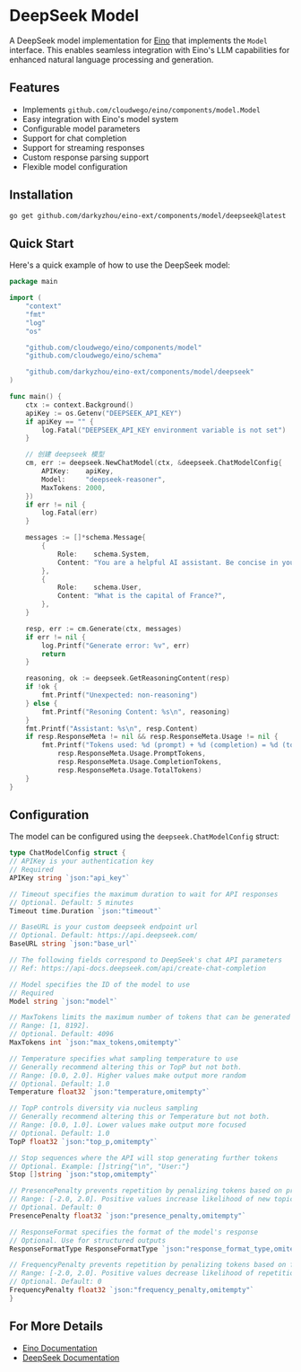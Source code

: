 # DeepSeek Model

A DeepSeek model implementation for [Eino](https://github.com/cloudwego/eino) that implements the `Model` interface. This enables seamless integration with Eino's LLM capabilities for enhanced natural language processing and generation.

## Features

- Implements `github.com/cloudwego/eino/components/model.Model`
- Easy integration with Eino's model system
- Configurable model parameters
- Support for chat completion
- Support for streaming responses
- Custom response parsing support
- Flexible model configuration

## Installation

```bash
go get github.com/darkyzhou/eino-ext/components/model/deepseek@latest
```

## Quick Start

Here's a quick example of how to use the DeepSeek model:

```go
package main

import (
	"context"
	"fmt"
	"log"
	"os"

	"github.com/cloudwego/eino/components/model"
	"github.com/cloudwego/eino/schema"

	"github.com/darkyzhou/eino-ext/components/model/deepseek"
)

func main() {
	ctx := context.Background()
	apiKey := os.Getenv("DEEPSEEK_API_KEY")
	if apiKey == "" {
		log.Fatal("DEEPSEEK_API_KEY environment variable is not set")
	}

	// 创建 deepseek 模型
	cm, err := deepseek.NewChatModel(ctx, &deepseek.ChatModelConfig{
		APIKey:    apiKey,
		Model:     "deepseek-reasoner",
		MaxTokens: 2000,
	})
	if err != nil {
		log.Fatal(err)
	}

	messages := []*schema.Message{
		{
			Role:    schema.System,
			Content: "You are a helpful AI assistant. Be concise in your responses.",
		},
		{
			Role:    schema.User,
			Content: "What is the capital of France?",
		},
	}

	resp, err := cm.Generate(ctx, messages)
	if err != nil {
		log.Printf("Generate error: %v", err)
		return
	}

	reasoning, ok := deepseek.GetReasoningContent(resp)
	if !ok {
		fmt.Printf("Unexpected: non-reasoning")
	} else {
		fmt.Printf("Resoning Content: %s\n", reasoning)
	}
	fmt.Printf("Assistant: %s\n", resp.Content)
	if resp.ResponseMeta != nil && resp.ResponseMeta.Usage != nil {
		fmt.Printf("Tokens used: %d (prompt) + %d (completion) = %d (total)\n",
			resp.ResponseMeta.Usage.PromptTokens,
			resp.ResponseMeta.Usage.CompletionTokens,
			resp.ResponseMeta.Usage.TotalTokens)
	}
}
```

## Configuration

The model can be configured using the `deepseek.ChatModelConfig` struct:

```go
type ChatModelConfig struct {
// APIKey is your authentication key
// Required
APIKey string `json:"api_key"`

// Timeout specifies the maximum duration to wait for API responses
// Optional. Default: 5 minutes
Timeout time.Duration `json:"timeout"`

// BaseURL is your custom deepseek endpoint url
// Optional. Default: https://api.deepseek.com/
BaseURL string `json:"base_url"`

// The following fields correspond to DeepSeek's chat API parameters
// Ref: https://api-docs.deepseek.com/api/create-chat-completion

// Model specifies the ID of the model to use
// Required
Model string `json:"model"`

// MaxTokens limits the maximum number of tokens that can be generated in the chat completion
// Range: [1, 8192].
// Optional. Default: 4096
MaxTokens int `json:"max_tokens,omitempty"`

// Temperature specifies what sampling temperature to use
// Generally recommend altering this or TopP but not both.
// Range: [0.0, 2.0]. Higher values make output more random
// Optional. Default: 1.0
Temperature float32 `json:"temperature,omitempty"`

// TopP controls diversity via nucleus sampling
// Generally recommend altering this or Temperature but not both.
// Range: [0.0, 1.0]. Lower values make output more focused
// Optional. Default: 1.0
TopP float32 `json:"top_p,omitempty"`

// Stop sequences where the API will stop generating further tokens
// Optional. Example: []string{"\n", "User:"}
Stop []string `json:"stop,omitempty"`

// PresencePenalty prevents repetition by penalizing tokens based on presence
// Range: [-2.0, 2.0]. Positive values increase likelihood of new topics
// Optional. Default: 0
PresencePenalty float32 `json:"presence_penalty,omitempty"`

// ResponseFormat specifies the format of the model's response
// Optional. Use for structured outputs
ResponseFormatType ResponseFormatType `json:"response_format_type,omitempty"`

// FrequencyPenalty prevents repetition by penalizing tokens based on frequency
// Range: [-2.0, 2.0]. Positive values decrease likelihood of repetition
// Optional. Default: 0
FrequencyPenalty float32 `json:"frequency_penalty,omitempty"`
}
```

## For More Details

- [Eino Documentation](https://github.com/cloudwego/eino)
- [DeepSeek Documentation](https://api-docs.deepseek.com/api/create-chat-completion)
